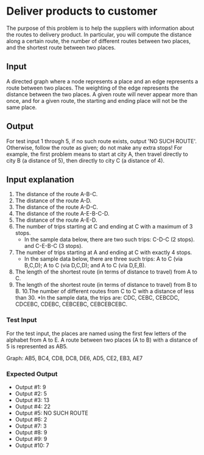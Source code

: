 # Deliver products to customer

The purpose of this problem is to help the suppliers with information about the routes to delivery product.
In particular, you will compute the distance along a certain route, the number of different routes between two places, and the shortest route between two places.

## Input
A directed graph where a node represents a place and an edge represents a route between two places.
The weighting of the edge represents the distance between the two places.
A given route will never appear more than once, and for a given route, the starting and ending place will not be the same place.

## Output
For test input 1 through 5, if no such route exists, output 'NO SUCH ROUTE'.
Otherwise, follow the route as given; do not make any extra stops!
For example, the first problem means to start at city A, then travel directly to city B (a distance of 5), then directly to city C (a distance of 4).

## Input explanation
1. The distance of the route A-B-C.
2. The distance of the route A-D.
3. The distance of the route A-D-C.
4. The distance of the route A-E-B-C-D.
5. The distance of the route A-E-D.
6. The number of trips starting at C and ending at C with a maximum of 3 stops.
    * In the sample data below, there are two such trips: C-D-C (2 stops). and C-E-B-C (3 stops).
7. The number of trips starting at A and ending at C with exactly 4 stops.
    * In the sample data below, there are three such trips: A to C (via B,C,D); A to C (via D,C,D); and A to C (via D,E,B).
8. The length of the shortest route (in terms of distance to travel) from A to C.
9. The length of the shortest route (in terms of distance to travel) from B to B.
10.The number of different routes from C to C with a distance of less than 30.
    *In the sample data, the trips are: CDC, CEBC, CEBCDC, CDCEBC, CDEBC, CEBCEBC, CEBCEBCEBC.

### Test Input
For the test input, the places are named using the first few letters of the alphabet from A to E.
A route between two places (A to B) with a distance of 5 is represented as AB5.

Graph: AB5, BC4, CD8, DC8, DE6, AD5, CE2, EB3, AE7

### Expected Output

* Output #1: 9
* Output #2: 5
* Output #3: 13
* Output #4: 22
* Output #5: NO SUCH ROUTE
* Output #6: 2
* Output #7: 3
* Output #8: 9
* Output #9: 9
* Output #10: 7

